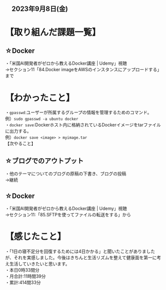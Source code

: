 ## 　2023年9月8日(金)
# 【取り組んだ課題一覧】
## ☆Docker
・「米国AI開発者がゼロから教えるDocker講座 | Udemy」視聴<br>
→セクション11「84.Docker imageをAWSのインスタンスにアップロードする」まで<br>
# 【わかったこと】
・`gpasswd`:ユーザーが所属するグループの情報を管理するためのコマンド。<br>
例）`sudo gpasswd -a ubuntu docker`<br>
・`docker save`:Dockerホスト内に格納されているDockerイメージをtarファイルに出力する。<br>
例）`docker save <image> > myimage.tar`<br>
【次やること】
## ☆ブログでのアウトプット
・他のテーマについてのブログの原稿の下書き、ブログの投稿<br>
→継続<br>
## ☆Docker
・「米国AI開発者がゼロから教えるDocker講座 | Udemy」視聴<br>
→セクション11:「85.SFTPを使ってファイルの転送をする」から<br>
# 【感じたこと】
・「1日の寝不足分を回復するためには4日かかる」と聞いたことがありましたが、それを実感しました。今後はきちんと生活リズムを整えて健康面を第一に考え生活していきたいと思います。<br>
・本日0時33間分<br>
・月合計:11時間39分<br>
・累計:414間33分<br>
